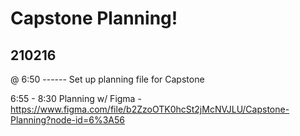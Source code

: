 # Capstone Planning!

210216 
---------------
@ 6:50 ------
Set up planning file for Capstone

6:55 - 8:30
Planning w/ Figma - https://www.figma.com/file/b2ZzoOTK0hcSt2jMcNVJLU/Capstone-Planning?node-id=6%3A56